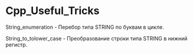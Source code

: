 # Cpp_Useful_Tricks

String_enumeration - Перебор типа STRING по буквам в цикле.

String_to_tolower_case - Преобразование строки типа STRING в нижний регистр.
